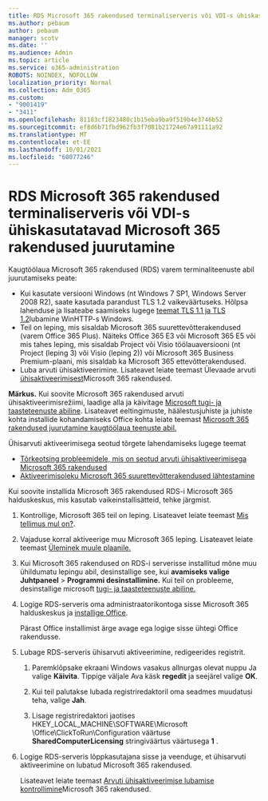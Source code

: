 ```yaml
---
title: RDS Microsoft 365 rakendused terminaliserveris või VDI-s ühiskasutatavad Microsoft 365 rakendused juurutamine
ms.author: pebaum
author: pebaum
manager: scotv
ms.date: ''
ms.audience: Admin
ms.topic: article
ms.service: o365-administration
ROBOTS: NOINDEX, NOFOLLOW
localization_priority: Normal
ms.collection: Adm_O365
ms.custom:
- "9001419"
- "3411"
ms.openlocfilehash: 81183cf1823480c1b15eba9ba9f519b4e3746b52
ms.sourcegitcommit: ef8d6b71fbd962fb3f7081b21724e67a91111a92
ms.translationtype: MT
ms.contentlocale: et-EE
ms.lasthandoff: 10/01/2021
ms.locfileid: "60077246"
---
```

# <a name="deploying-microsoft-365-apps-for-shared-use-on-rds-terminal-server-or-vdi"></a>RDS Microsoft 365 rakendused terminaliserveris või VDI-s ühiskasutatavad Microsoft 365 rakendused juurutamine

Kaugtöölaua Microsoft 365 rakendused (RDS) varem terminaliteenuste abil juurutamiseks peate:

- Kui kasutate versiooni Windows (nt Windows 7 SP1, Windows Server 2008 R2), saate kasutada parandust TLS 1.2 vaikeväärtuseks. Hõlpsa lahenduse ja lisateabe saamiseks lugege [teemat TLS 1.1 ja TLS 1.2](https://support.microsoft.com/en-us/topic/update-to-enable-tls-1-1-and-tls-1-2-as-default-secure-protocols-in-winhttp-in-windows-c4bd73d2-31d7-761e-0178-11268bb10392#bkmk_easy)lubamine WinHTTP-s Windows. 
- Teil on leping, mis sisaldab Microsoft 365 suurettevõtterakendused (varem Office 365 Plus). Näiteks Office 365 E3 või Microsoft 365 E5 või mis tahes leping, mis sisaldab Project või Visio töölauaversiooni (nt Project (leping 3) või Visio (leping 2)) või Microsoft 365 Business Premium-plaani, mis sisaldab ka Microsoft 365 ettevõtterakendused.
- Luba arvuti ühisaktiveerimine. Lisateavet leiate teemast Ülevaade arvuti [ühisaktiveerimisest](https://docs.microsoft.com/deployoffice/overview-shared-computer-activation)Microsoft 365 rakendused.

**Märkus.** Kui soovite Microsoft 365 rakendused arvuti ühisaktiveerimisrežiimi, laadige alla ja käivitage [Microsoft tugi- ja taasteteenuste abiline](https://aka.ms/SaRA_OfficeSCA_M365Portal). Lisateavet eeltingimuste, häälestusjuhiste ja juhiste kohta installide kohandamiseks Office kohta leiate teemast [Microsoft 365 rakendused juurutamine kaugtöölaua teenuste abil.](https://docs.microsoft.com/deployoffice/deploy-microsoft-365-apps-remote-desktop-services)

Ühisarvuti aktiveerimisega seotud tõrgete lahendamiseks lugege teemat

- [Tõrkeotsing probleemidele, mis on seotud arvuti ühisaktiveerimisega Microsoft 365 rakendused](https://docs.microsoft.com/deployoffice/troubleshoot-shared-computer-activation)
- [Aktiveerimisoleku Microsoft 365 suurettevõtterakendused lähtestamine](https://docs.microsoft.com/office/troubleshoot/activation/reset-office-365-proplus-activation-state)

Kui soovite installida Microsoft 365 rakendused RDS-i Microsoft 365 halduskeskus, mis kasutab vaikeinstallisätteid, tehke järgmist.

1. Kontrollige, Microsoft 365 teil on leping. Lisateavet leiate teemast [Mis tellimus mul on?](https://docs.microsoft.com/microsoft-365/admin/admin-overview/what-subscription-do-i-have).

1. Vajaduse korral aktiveerige muu Microsoft 365 leping. Lisateavet leiate teemast [Üleminek muule plaanile.](https://docs.microsoft.com/microsoft-365/commerce/subscriptions/upgrade-to-different-plan)

1. Kui Microsoft 365 rakendused on RDS-i serverisse installitud mõne muu ühildumatu lepingu abil, desinstallige see, kui **avamiseks valige Juhtpaneel**  >  **Programmi desinstallimine.** Kui teil on probleeme, desinstallige microsoft [tugi- ja taasteteenuste abiline.](https://aka.ms/SARA-OfficeUninstall-Alchemy)

1. Logige RDS-serveris oma administraatorikontoga sisse Microsoft 365 halduskeskus ja [installige Office](https://portal.office.com/OLS/MySoftware.aspx).

   Pärast Office installimist ärge avage ega logige sisse ühtegi Office rakendusse.

1. Lubage RDS-serveris ühisarvuti aktiveerimine, redigeerides registrit.

   1. Paremklõpsake ekraani Windows vasakus allnurgas olevat nuppu Ja valige **Käivita**. Tippige väljale Ava käsk **regedit** ja seejärel valige **OK**.

   1. Kui teil palutakse lubada registriredaktoril oma seadmes muudatusi teha, valige **Jah**.

   1. Lisage registriredaktori jaotises HKEY_LOCAL_MACHINE\SOFTWARE\Microsoft \Office\ClickToRun\Configuration väärtuse **SharedComputerLicensing** stringiväärtus väärtusega **1** .

1. Logige RDS-serveris lõppkasutajana sisse ja veenduge, et ühisarvuti aktiveerimine on lubatud Microsoft 365 rakendused. 

   Lisateavet leiate teemast [Arvuti ühisaktiveerimise lubamise kontrollimine](https://docs.microsoft.com/deployoffice/troubleshoot-shared-computer-activation#verify-that-shared-computer-activation-is-enabled-for-microsoft-365-apps)Microsoft 365 rakendused.